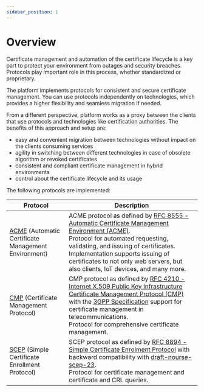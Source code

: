 ```yaml
---
sidebar_position: 1
---
```


# Overview

Certificate management and automation of the certificate lifecycle is a key part to protect your environment from outages and security breaches.
Protocols play important role in this process, whether standardized or proprietary.

The platform implements protocols for consistent and secure certificate management. You can use protocols independently on technologies, which provides a higher flexibility and seamless migration if needed.

From a different perspective, platform works as a proxy between the clients that use protocols and technologies like certification authorities. The benefits of this approach and setup are:
- easy and convenient migration between technologies without impact on the clients consuming services
- agility in switching between different technologies in case of obsolete algorithm or revoked certificates
- consistent and compliant certificate management in hybrid environments
- control about the certificate lifecycle and its usage

The following protocols are implemented:

| Protocol                                                                | Description                                                                                                                                                                                                                                                                                                                                                              |
|-------------------------------------------------------------------------|--------------------------------------------------------------------------------------------------------------------------------------------------------------------------------------------------------------------------------------------------------------------------------------------------------------------------------------------------------------------------|
| [ACME](acme/overview.md) (Automatic Certificate Management Environment) | ACME protocol as defined by [RFC 8555 - Automatic Certificate Management Environment (ACME)](https://datatracker.ietf.org/doc/html/rfc8555). <br/> Protocol for automated requesting, validating, and issuing of certificates. Implementation supports issuing of certificates to not only web servers, but also clients, IoT devices, and many more.                    |
| [CMP](cmp/overview.md) (Certificate Management Protocol)                | CMP protocol as defined by [RFC 4210 - Internet X.509 Public Key Infrastructure Certificate Management Protocol (CMP)](https://datatracker.ietf.org/doc/html/rfc4210) with the [3GPP Specification](https://www.3gpp.org/specifications-technologies) support for certificate management in telecommunications. <br/> Protocol for comprehensive certificate management. |
| [SCEP](scep/overview.md) (Simple Certificate Enrollment Protocol)       | SCEP protocol as defined by [RFC 8894 - Simple Certificate Enrolment Protocol](https://datatracker.ietf.org/doc/html/rfc8894) with backward compatibility with [draft-nourse-scep-23](https://datatracker.ietf.org/doc/html/draft-nourse-scep-23). <br/> Protocol for certificate management and certificate and CRL queries.                                            |
